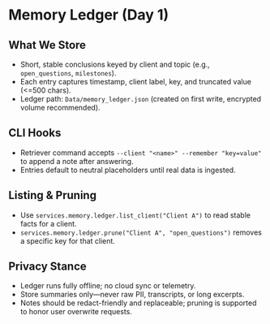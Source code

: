 # Memory Ledger (Day 1)

## What We Store
- Short, stable conclusions keyed by client and topic (e.g., `open_questions`, `milestones`).
- Each entry captures timestamp, client label, key, and truncated value (<=500 chars).
- Ledger path: `Data/memory_ledger.json` (created on first write, encrypted volume recommended).

## CLI Hooks
- Retriever command accepts `--client "<name>" --remember "key=value"` to append a note after answering.
- Entries default to neutral placeholders until real data is ingested.

## Listing & Pruning
- Use `services.memory.ledger.list_client("Client A")` to read stable facts for a client.
- `services.memory.ledger.prune("Client A", "open_questions")` removes a specific key for that client.

## Privacy Stance
- Ledger runs fully offline; no cloud sync or telemetry.
- Store summaries only—never raw PII, transcripts, or long excerpts.
- Notes should be redact-friendly and replaceable; pruning is supported to honor user overwrite requests.
